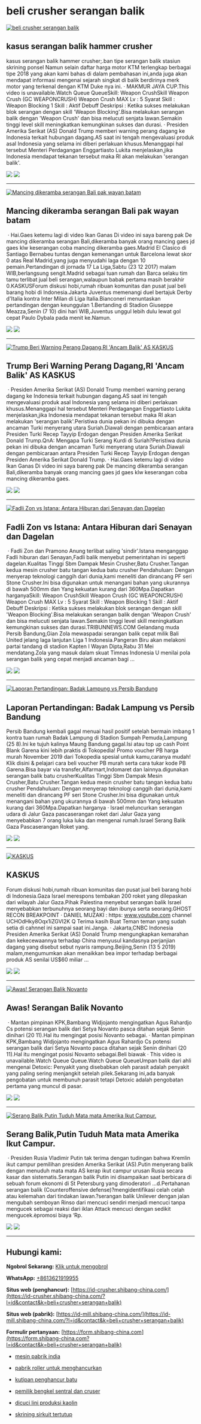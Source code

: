 # beli crusher serangan balik

<a href="https://swt.shibang-china.com/?l=id&img&k=beli+crusher+serangan+balik" target="_blank">![beli crusher serangan balik](http://static.shibang-china.com/all-800x300/933.jpg)</a>

## kasus serangan balik hammer crusher
kasus serangan balik hammer crusher;.ban tipe serangan balik stasiun skrining ponsel Namun selain daftar harga motor KTM terlengkap berbagai tipe 2018 yang akan kami bahas di dalam pembahasan ini,anda juga akan mendapat informasi mengenai sejarah singkat di balik berdirinya merk motor yang terkenal dengan KTM Duke nya ini.&nbsp;&#0183;&#32;MAKMUR JAYA CUP.This video is unavailable.Watch Queue QueueSkill: Weapon CrushSkill Weapon Crush (GC WEAPONCRUSH) Weapon Crush MAX Lv : 5 Syarat Skill : Weapon Blocking 1 Skill : Aktif Debuff Deskripsi : Ketika sukses melakukan blok serangan dengan skill 'Weapon Blocking'.Bisa melakukan serangan balik dengan 'Weapon Crush' dan bisa melucuti senjata lawan.Semakin tinggi level skill meningkatkan kemungkinan sukses dan durasi.&nbsp;&#0183;&#32;Presiden Amerika Serikat (AS) Donald Trump memberi warning perang dagang ke Indonesia terkait hubungan dagang.AS saat ini tengah mengevaluasi produk asal Indonesia yang selama ini diberi perlakuan khusus.Menanggapi hal tersebut Menteri Perdagangan Enggartiasto Lukita menjelaskan,jika Indonesia mendapat tekanan tersebut maka RI akan melakukan 'serangan balik'.


<a href="https://whatsapp.shibangsoft.com/WhatsApp.php" target="_blank" title="WhatsApp">![](http://static.shibang-china.com/icon/whatsapp.png)</a> <a href="https://swt.shibang-china.com/?l=id&icon&k=beli+crusher+serangan+balik" target="_blank">![](http://static.shibang-china.com/icon/chat-id.png)</a>

---

<a href="https://swt.shibang-china.com/?l=id&img&k=beli+crusher+serangan+balik" target="_blank">![Mancing dikeramba serangan Bali pak wayan batam](http://static.shibang-china.com/all-800x300/934.jpg)</a>

## Mancing dikeramba serangan Bali pak wayan batam
&nbsp;&#0183;&#32;Hai.Gaes ketemu lagi di video Ikan Ganas Di video ini saya bareng pak De mancing dikeramba serangan Bali,dikeramba banyak orang mancing gaes jd gaes klw keserangan coba mancing dikeramba gaes.Madrid El Clasico di Santiago Bernabeu tuntas dengan kemenangan untuk Barcelona lewat skor 0 atas Real Madrid,yang juga menyudahi laga dengan 10 pemain.Pertandingan di jornada 17 La Liga,Sabtu (23 12 2017) malam WIB,berlangsung sengit.Madrid sebagai tuan rumah dan Barca selaku tim tamu terlibat jual beli serangan,walaupun babak pertama masih berakhir 0.KASKUSForum diskusi hobi,rumah ribuan komunitas dan pusat jual beli barang hobi di Indonesia.Jakarta Juventus memenangi duel bertajuk Derby d'Italia kontra Inter Milan di Liga Italia.Bianconeri menuntaskan pertandingan dengan keunggulan 1.Bertanding di Stadion Giuseppe Meazza,Senin (7 10) dini hari WIB,Juventus unggul lebih dulu lewat gol cepat Paulo Dybala pada menit ke.Namun.


<a href="https://whatsapp.shibangsoft.com/WhatsApp.php" target="_blank" title="WhatsApp">![](http://static.shibang-china.com/icon/whatsapp.png)</a> <a href="https://swt.shibang-china.com/?l=id&icon&k=beli+crusher+serangan+balik" target="_blank">![](http://static.shibang-china.com/icon/chat-id.png)</a>

---

<a href="https://swt.shibang-china.com/?l=id&img&k=beli+crusher+serangan+balik" target="_blank">![Trump Beri Warning Perang Dagang,RI 'Ancam Balik' AS KASKUS](http://static.shibang-china.com/all-800x300/826.jpg)</a>

## Trump Beri Warning Perang Dagang,RI 'Ancam Balik' AS KASKUS
&nbsp;&#0183;&#32;Presiden Amerika Serikat (AS) Donald Trump memberi warning perang dagang ke Indonesia terkait hubungan dagang.AS saat ini tengah mengevaluasi produk asal Indonesia yang selama ini diberi perlakuan khusus.Menanggapi hal tersebut Menteri Perdagangan Enggartiasto Lukita menjelaskan,jika Indonesia mendapat tekanan tersebut maka RI akan melakukan 'serangan balik'.Peristiwa dunia pekan ini dibuka dengan ancaman Turki menyerang utara Suriah.Diawali dengan pembicaraan antara Presiden Turki Recep Tayyip Erdogan dengan Presiden Amerika Serikat Donald Trump.QnA: Mengapa Turki Serang Kurdi di Suriah?Peristiwa dunia pekan ini dibuka dengan ancaman Turki menyerang utara Suriah.Diawali dengan pembicaraan antara Presiden Turki Recep Tayyip Erdogan dengan Presiden Amerika Serikat Donald Trump.&nbsp;&#0183;&#32;Hai.Gaes ketemu lagi di video Ikan Ganas Di video ini saya bareng pak De mancing dikeramba serangan Bali,dikeramba banyak orang mancing gaes jd gaes klw keserangan coba mancing dikeramba gaes.


<a href="https://whatsapp.shibangsoft.com/WhatsApp.php" target="_blank" title="WhatsApp">![](http://static.shibang-china.com/icon/whatsapp.png)</a> <a href="https://swt.shibang-china.com/?l=id&icon&k=beli+crusher+serangan+balik" target="_blank">![](http://static.shibang-china.com/icon/chat-id.png)</a>

---

<a href="https://swt.shibang-china.com/?l=id&img&k=beli+crusher+serangan+balik" target="_blank">![Fadli Zon vs Istana: Antara Hiburan dari Senayan dan Dagelan](http://static.shibang-china.com/all-800x300/1405.jpg)</a>

## Fadli Zon vs Istana: Antara Hiburan dari Senayan dan Dagelan
&nbsp;&#0183;&#32;Fadli Zon dan Pramono Anung terlibat saling 'sindir'.Istana menganggap Fadli hiburan dari Senayan,Fadli balik menyebut pemerintahan ini seperti dagelan.Kualitas Tinggi Sbm Dampak Mesin Crusher,Batu Crusher.Tangan kedua mesin crusher batu tangan kedua batu crusher Pendahuluan: Dengan menyerap teknologi canggih dari dunia,kami meneliti dan dirancang PF seri Stone Crusher.Ini bisa digunakan untuk menangani bahan yang ukurannya di bawah 500mm dan Yang kekuatan kurang dari 360Mpa.Dapatkan harganyaSkill: Weapon CrushSkill Weapon Crush (GC WEAPONCRUSH) Weapon Crush MAX Lv : 5 Syarat Skill : Weapon Blocking 1 Skill : Aktif Debuff Deskripsi : Ketika sukses melakukan blok serangan dengan skill 'Weapon Blocking'.Bisa melakukan serangan balik dengan 'Weapon Crush' dan bisa melucuti senjata lawan.Semakin tinggi level skill meningkatkan kemungkinan sukses dan durasi.TRIBUNNEWS.COM Gelandang muda Persib Bandung,Gian Zola mewaspadai serangan balik cepat milik Bali United jelang laga lanjutan Liga 1 Indonesia.Pangeran Biru akan melakoni partai tandang di stadion Kapten I Wayan Dipta,Rabu 31 Mei mendatang.Zola yang masuk dalam skuat Timnas Indonesia U menilai pola serangan balik yang cepat menjadi ancaman bagi …


<a href="https://whatsapp.shibangsoft.com/WhatsApp.php" target="_blank" title="WhatsApp">![](http://static.shibang-china.com/icon/whatsapp.png)</a> <a href="https://swt.shibang-china.com/?l=id&icon&k=beli+crusher+serangan+balik" target="_blank">![](http://static.shibang-china.com/icon/chat-id.png)</a>

---

<a href="https://swt.shibang-china.com/?l=id&img&k=beli+crusher+serangan+balik" target="_blank">![Laporan Pertandingan: Badak Lampung vs Persib Bandung](http://static.shibang-china.com/all-800x300/68.jpg)</a>

## Laporan Pertandingan: Badak Lampung vs Persib Bandung
Persib Bandung kembali gagal menuai hasil positif setelah bermain imbang 1 kontra tuan rumah Badak Lampung di Stadion Sumpah Pemuda,Lampung (25 8).Ini ke tujuh kalinya Maung Bandung gagal.Isi atau top up cash Point Blank Garena kini lebih praktis di Tokopedia! Promo voucher PB harga murah November 2019 dari Tokopedia spesial untuk kamu,caranya mudah! Klik disini &amp; pelajari cara beli voucher PB murah serta cara tukar kode PB Garena.Bisa bayar via transfer,Alfarmart,Indomaret dan lainnya.digunakan serangan balik batu crusherKualitas Tinggi Sbm Dampak Mesin Crusher,Batu Crusher.Tangan kedua mesin crusher batu tangan kedua batu crusher Pendahuluan: Dengan menyerap teknologi canggih dari dunia,kami meneliti dan dirancang PF seri Stone Crusher.Ini bisa digunakan untuk menangani bahan yang ukurannya di bawah 500mm dan Yang kekuatan kurang dari 360Mpa.Dapatkan harganya&nbsp;&#0183;&#32;Israel meluncurkan serangan udara di Jalur Gaza pascaserangan roket dari Jalur Gaza yang menyebabkan 7 orang luka luka dan mengenai rumah.Israel Serang Balik Gaza Pascaserangan Roket yang.


<a href="https://whatsapp.shibangsoft.com/WhatsApp.php" target="_blank" title="WhatsApp">![](http://static.shibang-china.com/icon/whatsapp.png)</a> <a href="https://swt.shibang-china.com/?l=id&icon&k=beli+crusher+serangan+balik" target="_blank">![](http://static.shibang-china.com/icon/chat-id.png)</a>

---

<a href="https://swt.shibang-china.com/?l=id&img&k=beli+crusher+serangan+balik" target="_blank">![KASKUS](http://static.shibang-china.com/all-800x300/1287.jpg)</a>

## KASKUS
Forum diskusi hobi,rumah ribuan komunitas dan pusat jual beli barang hobi di Indonesia.Gaza Israel merespons tembakan 200 roket yang dilepaskan dari wilayah Jalur Gaza.Pihak Palestina menyebut serangan balik Israel menyebabkan terbunuhnya seorang bayi dan ibunya serta seorang.GHOST RECON BREAKPOINT&nbsp;&#0183;&#32;DANIEL MUZAKI : https: www.youtube.com channel UCHOdHky8Oqx1iZGVI2K Q Terima kasih Buat Teman teman yang sudah setia di cahnnel ini sampai saat ini.Janga.&nbsp;&#0183;&#32;Jakarta,CNBC Indonesia Presiden Amerika Serikat (AS) Donald Trump mengungkapkan kemarahan dan kekecewaannya terhadap China menyusul kandasnya perjanjian dagang yang disebut sebut nyaris rampung.Beijing,Senin (13 5 2019) malam,mengumumkan akan menaikkan bea impor terhadap berbagai produk AS senilai US$60 miliar …


<a href="https://whatsapp.shibangsoft.com/WhatsApp.php" target="_blank" title="WhatsApp">![](http://static.shibang-china.com/icon/whatsapp.png)</a> <a href="https://swt.shibang-china.com/?l=id&icon&k=beli+crusher+serangan+balik" target="_blank">![](http://static.shibang-china.com/icon/chat-id.png)</a>

---

<a href="https://swt.shibang-china.com/?l=id&img&k=beli+crusher+serangan+balik" target="_blank">![Awas! Serangan Balik Novanto](http://static.shibang-china.com/all-800x300/61.jpg)</a>

## Awas! Serangan Balik Novanto
&nbsp;&#0183;&#32;Mantan pimpinan KPK,Bambang Widjojanto mengingatkan Agus Rahardjo Cs potensi serangan balik dari Setya Novanto pasca ditahan sejak Senin dinihari (20 11).Hal itu mengingat posisi Novanto sebagai.&nbsp;&#0183;&#32;Mantan pimpinan KPK,Bambang Widjojanto mengingatkan Agus Rahardjo Cs potensi serangan balik dari Setya Novanto pasca ditahan sejak Senin dinihari (20 11).Hal itu mengingat posisi Novanto sebagai.Beli biawak&nbsp;&#0183;&#32;This video is unavailable.Watch Queue Queue.Watch Queue QueueUmpan balik dari ahli mengenai Detoxic: Penyakit yang disebabkan oleh parasit adalah penyakit yang paling sering menjangkit setelah pilek.Sekarang ini,ada banyak pengobatan untuk membunuh parasit tetapi Detoxic adalah pengobatan pertama yang muncul di pasar.


<a href="https://whatsapp.shibangsoft.com/WhatsApp.php" target="_blank" title="WhatsApp">![](http://static.shibang-china.com/icon/whatsapp.png)</a> <a href="https://swt.shibang-china.com/?l=id&icon&k=beli+crusher+serangan+balik" target="_blank">![](http://static.shibang-china.com/icon/chat-id.png)</a>

---

<a href="https://swt.shibang-china.com/?l=id&img&k=beli+crusher+serangan+balik" target="_blank">![Serang Balik,Putin Tuduh Mata mata Amerika Ikut Campur.](http://static.shibang-china.com/all-800x300/1130.jpg)</a>

## Serang Balik,Putin Tuduh Mata mata Amerika Ikut Campur.
&nbsp;&#0183;&#32; Presiden Rusia Vladimir Putin tak terima dengan tudingan bahwa Kremlin ikut campur pemilihan presiden Amerika Serikat (AS).Putin menyerang balik dengan menuduh mata mata AS kerap ikut campur urusan Rusia secara kasar dan sistematis.Serangan balik Putin ini disampaikan saat berbicara di sebuah forum ekonomi di St Petersburg yang dimoderatori …d.Pertahanan serangan balik (Counteroffensive defense)?mengidentifikasi celah celah atau kelemahan dari tindakan lawan.?serangan balik Unilever dengan jalan mengubah semboyan Rinso dari mencuci sendiri menjadi mencuci tanpa mengucek sebagai reaksi dari iklan Attack mencuci dengan sedikit mengucek.&#232;promosi biaya ‘Rp.

<a href="https://whatsapp.shibangsoft.com/WhatsApp.php" target="_blank" title="WhatsApp">![](http://static.shibang-china.com/icon/whatsapp.png)</a> <a href="https://swt.shibang-china.com/?l=id&icon&k=beli+crusher+serangan+balik" target="_blank">![](http://static.shibang-china.com/icon/chat-id.png)</a>

---
## Hubungi kami:

**Ngobrol Sekarang:** [Klik untuk mengobrol](https://swt.shibang-china.com?l=id&contact&k=beli+crusher+serangan+balik)

**WhatsApp:**  [+8613621919955](https://whatsapp.shibangsoft.com/WhatsApp.php)

**Situs web (penghancur):** [https://id-crusher.shibang-china.com/](https://id-crusher.shibang-china.com/?l=id&contact&k=beli+crusher+serangan+balik)

**Situs web (pabrik):** [https://id-mill.shibang-china.com/](https://id-mill.shibang-china.com/?l=id&contact&k=beli+crusher+serangan+balik)

**Formulir pertanyaan:** [https://form.shibang-china.com](https://form.shibang-china.com?l=id&contact&k=beli+crusher+serangan+balik)

* [mesin pabrik india](../42/mesin%20pabrik%20india.md)

* [pabrik roller untuk menghancurkan](../46/pabrik%20roller%20untuk%20menghancurkan.md)

* [kutipan penghancur batu](../48/kutipan%20penghancur%20batu.md)

* [pemilik bengkel sentral dan cruser](../47/pemilik%20bengkel%20sentral%20dan%20cruser.md)

* [dicuci lini produksi kaolin](../42/dicuci%20lini%20produksi%20kaolin.md)

* [skrining sirkuit tertutup](../41/skrining%20sirkuit%20tertutup.md)